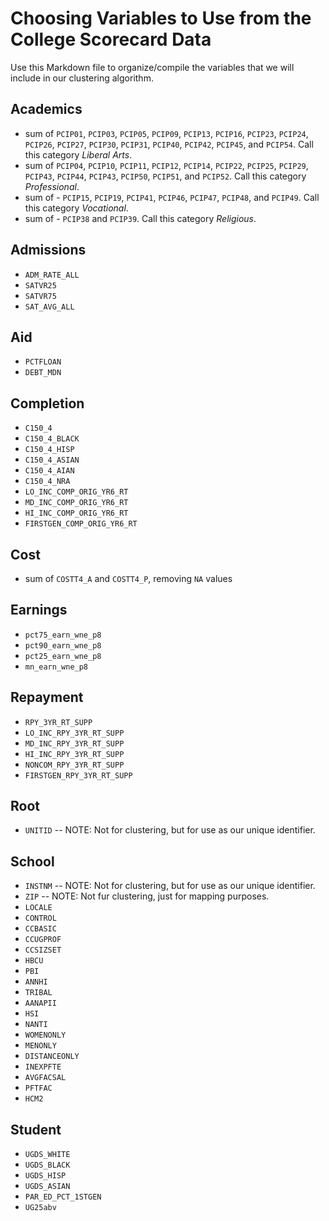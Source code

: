 # Choosing Variables to Use from the College Scorecard Data

Use this Markdown file to organize/compile the variables that we will include in our clustering algorithm.

## Academics
* sum of `PCIP01`, `PCIP03`, `PCIP05`, `PCIP09`, `PCIP13`, `PCIP16`, `PCIP23`, `PCIP24`, `PCIP26`, `PCIP27`, `PCIP30`, `PCIP31`, `PCIP40`, `PCIP42`, `PCIP45`, and `PCIP54`.  Call this category _Liberal Arts_.
* sum of `PCIP04`, `PCIP10`, `PCIP11`, `PCIP12`, `PCIP14`, `PCIP22`, `PCIP25`, `PCIP29`, `PCIP43`, `PCIP44`, `PCIP43`, `PCIP50`, `PCIP51`, and `PCIP52`. Call this category _Professional_.
* sum of - `PCIP15`, `PCIP19`, `PCIP41`, `PCIP46`, `PCIP47`, `PCIP48`, and `PCIP49`. Call this category _Vocational_.
* sum of - `PCIP38` and `PCIP39`. Call this category _Religious_.


## Admissions

* `ADM_RATE_ALL`
* `SATVR25`
* `SATVR75`
* `SAT_AVG_ALL`

## Aid  
* `PCTFLOAN`
* `DEBT_MDN`

## Completion
* `C150_4`
* `C150_4_BLACK`
* `C150_4_HISP`
* `C150_4_ASIAN`
* `C150_4_AIAN`
* `C150_4_NRA`
* `LO_INC_COMP_ORIG_YR6_RT`
* `MD_INC_COMP_ORIG_YR6_RT`
* `HI_INC_COMP_ORIG_YR6_RT`
* `FIRSTGEN_COMP_ORIG_YR6_RT`

## Cost  
* sum of `COSTT4_A` and `COSTT4_P`, removing `NA` values

## Earnings
* `pct75_earn_wne_p8`
* `pct90_earn_wne_p8`
* `pct25_earn_wne_p8`
* `mn_earn_wne_p8`


## Repayment
* `RPY_3YR_RT_SUPP`
* `LO_INC_RPY_3YR_RT_SUPP`
* `MD_INC_RPY_3YR_RT_SUPP`
* `HI_INC_RPY_3YR_RT_SUPP`
* `NONCOM_RPY_3YR_RT_SUPP`
* `FIRSTGEN_RPY_3YR_RT_SUPP`


## Root  
* `UNITID` -- NOTE: Not for clustering, but for use as our unique identifier.

## School

* `INSTNM` -- NOTE: Not for clustering, but for use as our unique identifier.
* `ZIP` -- NOTE: Not fur clustering, just for mapping purposes.
* `LOCALE` 
* `CONTROL`
* `CCBASIC`
* `CCUGPROF`
* `CCSIZSET`
* `HBCU`
* `PBI`
* `ANNHI`
* `TRIBAL`
* `AANAPII`
* `HSI`
* `NANTI`
* `WOMENONLY`
* `MENONLY`
* `DISTANCEONLY`
* `INEXPFTE`
* `AVGFACSAL`
* `PFTFAC`
* `HCM2`

## Student

* `UGDS_WHITE`
* `UGDS_BLACK`
* `UGDS_HISP`
* `UGDS_ASIAN`
* `PAR_ED_PCT_1STGEN`
* `UG25abv`
